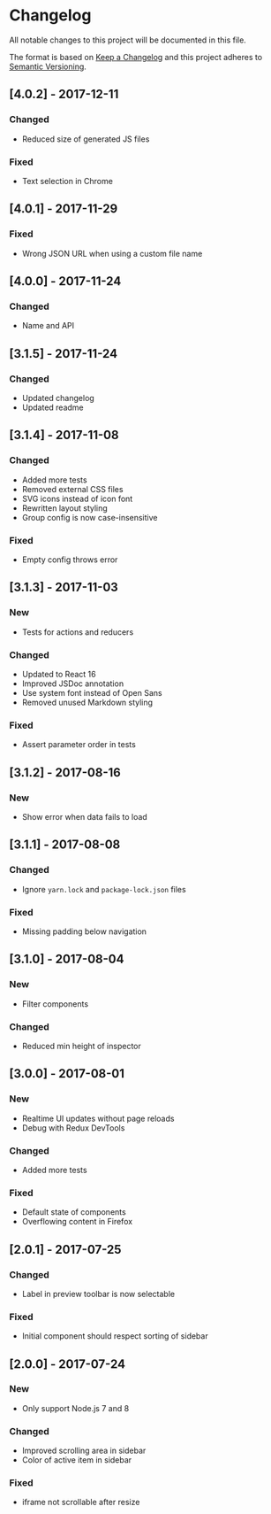 # Changelog

All notable changes to this project will be documented in this file.

The format is based on [Keep a Changelog](http://keepachangelog.com/en/1.0.0/) and this project adheres to [Semantic Versioning](http://semver.org/spec/v2.0.0.html).

## [4.0.2] - 2017-12-11

### Changed

- Reduced size of generated JS files

### Fixed

- Text selection in Chrome

## [4.0.1] - 2017-11-29

### Fixed

- Wrong JSON URL when using a custom file name

## [4.0.0] - 2017-11-24

### Changed

- Name and API

## [3.1.5] - 2017-11-24

### Changed

- Updated changelog
- Updated readme

## [3.1.4] - 2017-11-08

### Changed

- Added more tests
- Removed external CSS files
- SVG icons instead of icon font
- Rewritten layout styling
- Group config is now case-insensitive

### Fixed

- Empty config throws error

## [3.1.3] - 2017-11-03

### New

- Tests for actions and reducers

### Changed

- Updated to React 16
- Improved JSDoc annotation
- Use system font instead of Open Sans
- Removed unused Markdown styling

### Fixed

- Assert parameter order in tests

## [3.1.2] - 2017-08-16

### New

- Show error when data fails to load

## [3.1.1] - 2017-08-08

### Changed

- Ignore `yarn.lock` and `package-lock.json` files

### Fixed

- Missing padding below navigation

## [3.1.0] - 2017-08-04

### New

- Filter components

### Changed

- Reduced min height of inspector

## [3.0.0] - 2017-08-01

### New

- Realtime UI updates without page reloads
- Debug with Redux DevTools

### Changed

- Added more tests

### Fixed

- Default state of components
- Overflowing content in Firefox

## [2.0.1] - 2017-07-25

### Changed

- Label in preview toolbar is now selectable

### Fixed

- Initial component should respect sorting of sidebar

## [2.0.0] - 2017-07-24

### New

- Only support Node.js 7 and 8

### Changed

- Improved scrolling area in sidebar
- Color of active item in sidebar

### Fixed

- iframe not scrollable after resize